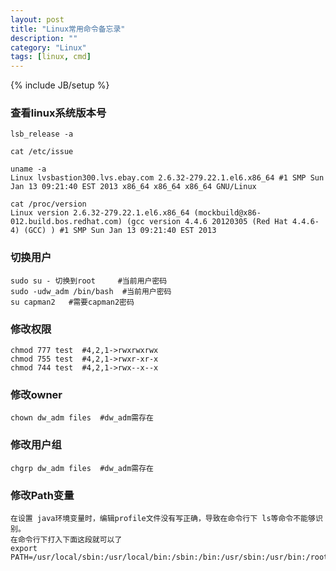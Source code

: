 ```yaml
---
layout: post
title: "Linux常用命令备忘录"
description: ""
category: "Linux"
tags: [linux, cmd]
---
```

{% include JB/setup %}

### 查看linux系统版本号

    lsb_release -a
    
    cat /etc/issue
    
    uname -a
    Linux lvsbastion300.lvs.ebay.com 2.6.32-279.22.1.el6.x86_64 #1 SMP Sun Jan 13 09:21:40 EST 2013 x86_64 x86_64 x86_64 GNU/Linux
    
    cat /proc/version
    Linux version 2.6.32-279.22.1.el6.x86_64 (mockbuild@x86-012.build.bos.redhat.com) (gcc version 4.4.6 20120305 (Red Hat 4.4.6-4) (GCC) ) #1 SMP Sun Jan 13 09:21:40 EST 2013
    
<!-- more -->

### 切换用户

    sudo su - 切换到root     #当前用户密码
    sudo -udw_adm /bin/bash  #当前用户密码
    su capman2   #需要capman2密码

### 修改权限

    chmod 777 test  #4,2,1->rwxrwxrwx
    chmod 755 test  #4,2,1->rwxr-xr-x
    chmod 744 test  #4,2,1->rwx--x--x
    
### 修改owner

    chown dw_adm files  #dw_adm需存在
    
### 修改用户组

    chgrp dw_adm files  #dw_adm需存在
    
### 修改Path变量

    在设置 java环境变量时，编辑profile文件没有写正确，导致在命令行下 ls等命令不能够识别。
    在命令行下打入下面这段就可以了
    export PATH=/usr/local/sbin:/usr/local/bin:/sbin:/bin:/usr/sbin:/usr/bin:/root/bin

